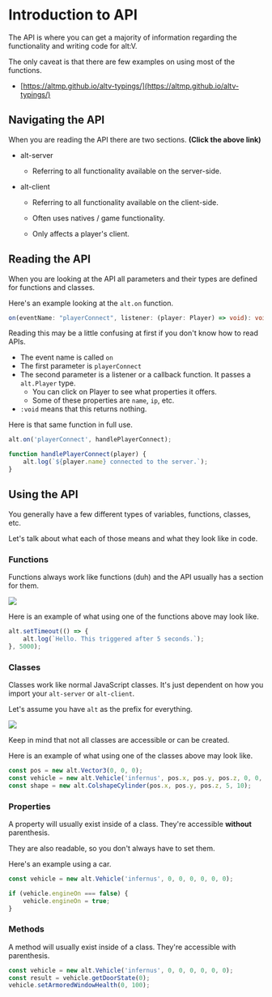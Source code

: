 # Introduction to API

The API is where you can get a majority of information regarding the functionality and writing code for alt:V.

The only caveat is that there are few examples on using most of the functions.

-   [https://altmp.github.io/altv-typings/](https://altmp.github.io/altv-typings/)

## Navigating the API

When you are reading the API there are two sections. **(Click the above link)**

-   alt-server

    -   Referring to all functionality available on the server-side.

-   alt-client

    -   Referring to all functionality available on the client-side.

    -   Often uses natives / game functionality.

    -   Only affects a player's client.

## Reading the API

When you are looking at the API all parameters and their types are defined for functions and classes.

Here's an example looking at the `alt.on` function.

```ts
on(eventName: "playerConnect", listener: (player: Player) => void): void
```

Reading this may be a little confusing at first if you don't know how to read APIs.

-   The event name is called `on`
-   The first parameter is `playerConnect`
-   The second parameter is a listener or a callback function. It passes a `alt.Player` type.
    -   You can click on Player to see what properties it offers.
    -   Some of these properties are `name`, `ip`, etc.
-   `:void` means that this returns nothing.

Here is that same function in full use.

```js
alt.on('playerConnect', handlePlayerConnect);

function handlePlayerConnect(player) {
    alt.log(`${player.name} connected to the server.`);
}
```

## Using the API

You generally have a few different types of variables, functions, classes, etc.

Let's talk about what each of those means and what they look like in code.

### Functions

Functions always work like functions (duh) and the API usually has a section for them.

![](../../img/functions.png)

Here is an example of what using one of the functions above may look like.

```js
alt.setTimeout(() => {
    alt.log(`Hello. This triggered after 5 seconds.`);
}, 5000);
```

### Classes

Classes work like normal JavaScript classes. It's just dependent on how you import your `alt-server` or `alt-client`.

Let's assume you have `alt` as the prefix for everything.

![](../../img/classes.png)

Keep in mind that not all classes are accessible or can be created.

Here is an example of what using one of the classes above may look like.

```js
const pos = new alt.Vector3(0, 0, 0);
const vehicle = new alt.Vehicle('infernus', pos.x, pos.y, pos.z, 0, 0, 0);
const shape = new alt.ColshapeCylinder(pos.x, pos.y, pos.z, 5, 10);
```

### Properties

A property will usually exist inside of a class. They're accessible **without** parenthesis.

They are also readable, so you don't always have to set them.

Here's an example using a car.

```js
const vehicle = new alt.Vehicle('infernus', 0, 0, 0, 0, 0, 0);

if (vehicle.engineOn === false) {
    vehicle.engineOn = true;
}
```

### Methods

A method will usually exist inside of a class. They're accessible with parenthesis.

```js
const vehicle = new alt.Vehicle('infernus', 0, 0, 0, 0, 0, 0);
const result = vehicle.getDoorState(0);
vehicle.setArmoredWindowHealth(0, 100);
```
